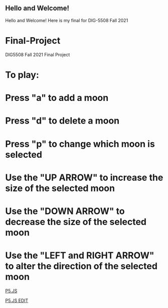 ## Hello and Welcome!

Hello and Welcome! Here is my final for DIG-5508 Fall 2021

# Final-Project
DIG5508 Fall 2021 Final Project
# To play:
# Press "a" to add a moon
# Press "d" to delete a moon
# Press "p" to change which moon is selected
# Use the "UP ARROW" to increase the size of the selected moon
# Use the "DOWN ARROW" to decrease the size of the selected moon
# Use the "LEFT and RIGHT ARROW" to alter the direction of the selected moon

[P5.JS](https://editor.p5js.org/kggrinsell/full/ZuRJqx770) 


[P5.JS EDIT](https://editor.p5js.org/kggrinsell/sketches/ZuRJqx770)


